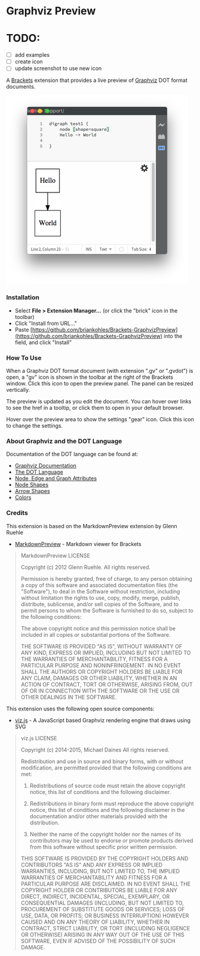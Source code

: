 # Graphviz Preview

# TODO:

- [ ] add examples
- [ ] create icon
- [ ] update screenshot to use new icon

A [Brackets](https://brackets.io) extension that provides a live preview of [Graphviz](http://www.graphviz.org) DOT format documents. 

![Alt text](./screenshots/graphviz-preview.png?raw=true "Graphviz Preview")

### Installation

* Select **File > Extension Manager...** (or click the "brick" icon in the toolbar)
* Click "Install from URL..."
* Paste [https://github.com/briankohles/Brackets-GraphvizPreview](https://github.com/briankohles/Brackets-GraphvizPreview) into the field, and click "Install"

### How To Use
When a Graphviz DOT format document (with extension ".gv" or ".gvdot") is open, a "gv" icon is shown in the 
toolbar at the right of the Brackets window. Click this icon to open the preview panel. The panel can be 
resized vertically.

The preview is updated as you edit the document. You can hover over links to see the href in a tooltip,
or click them to open in your default browser.

Hover over the preview area to show the settings "gear" icon. Click this icon to change the settings.

### About Graphviz and the DOT Language

Documentation of the DOT language can be found at:
* [Graphviz Documentation](http://www.graphviz.org/Documentation.php)
* [The DOT Language](http://www.graphviz.org/content/dot-language)
* [Node, Edge and Graph Attributes](http://www.graphviz.org/content/attrs)
* [Node Shapes](http://www.graphviz.org/content/node-shapes)
* [Arrow Shapes](http://www.graphviz.org/content/arrow-shapes)
* [Colors](http://www.graphviz.org/content/color-names)

### Credits
This extension is based on the MarkdownPreview extension by Glenn Ruehle
* [MarkdownPreview](https://github.com/gruehle/MarkdownPreview) - Markdown viewer for Brackets
>MarkdownPreview LICENSE
>
>Copyright (c) 2012 Glenn Ruehle. All rights reserved.
>
>Permission is hereby granted, free of charge, to any person obtaining a
>copy of this software and associated documentation files (the "Software"), 
>to deal in the Software without restriction, including without limitation 
>the rights to use, copy, modify, merge, publish, distribute, sublicense, 
>and/or sell copies of the Software, and to permit persons to whom the 
>Software is furnished to do so, subject to the following conditions:
> 
>The above copyright notice and this permission notice shall be included in
>all copies or substantial portions of the Software.
> 
>THE SOFTWARE IS PROVIDED "AS IS", WITHOUT WARRANTY OF ANY KIND, EXPRESS OR
>IMPLIED, INCLUDING BUT NOT LIMITED TO THE WARRANTIES OF MERCHANTABILITY, 
>FITNESS FOR A PARTICULAR PURPOSE AND NONINFRINGEMENT. IN NO EVENT SHALL THE
>AUTHORS OR COPYRIGHT HOLDERS BE LIABLE FOR ANY CLAIM, DAMAGES OR OTHER 
>LIABILITY, WHETHER IN AN ACTION OF CONTRACT, TORT OR OTHERWISE, ARISING 
>FROM, OUT OF OR IN CONNECTION WITH THE SOFTWARE OR THE USE OR OTHER 
>DEALINGS IN THE SOFTWARE.

This extension uses the following open source components:
* [viz.js](https://github.com/mdaines/viz.js/) - A JavaScript based Graphviz rendering engine that draws using SVG
>viz.js LICENSE
>
>Copyright (c) 2014-2015, Michael Daines
>All rights reserved.
>
>Redistribution and use in source and binary forms, with or without modification, are permitted provided that the following conditions are met:
>
>1. Redistributions of source code must retain the above copyright notice, this list of conditions and the following disclaimer.
>
>2. Redistributions in binary form must reproduce the above copyright notice, this list of conditions and the following disclaimer in the documentation and/or other materials provided with the distribution.
>
>3. Neither the name of the copyright holder nor the names of its contributors may be used to endorse or promote products derived from this software without specific prior written permission.
>
>THIS SOFTWARE IS PROVIDED BY THE COPYRIGHT HOLDERS AND CONTRIBUTORS "AS IS" AND ANY EXPRESS OR IMPLIED WARRANTIES, INCLUDING, BUT NOT LIMITED TO, THE IMPLIED WARRANTIES OF MERCHANTABILITY AND FITNESS FOR A PARTICULAR PURPOSE ARE DISCLAIMED. IN NO EVENT SHALL THE COPYRIGHT HOLDER OR CONTRIBUTORS BE LIABLE FOR ANY DIRECT, INDIRECT, INCIDENTAL, SPECIAL, EXEMPLARY, OR CONSEQUENTIAL DAMAGES (INCLUDING, BUT NOT LIMITED TO, PROCUREMENT OF SUBSTITUTE GOODS OR SERVICES; LOSS OF USE, DATA, OR PROFITS; OR BUSINESS INTERRUPTION) HOWEVER CAUSED AND ON ANY THEORY OF LIABILITY, WHETHER IN CONTRACT, STRICT LIABILITY, OR TORT (INCLUDING NEGLIGENCE OR OTHERWISE) ARISING IN ANY WAY OUT OF THE USE OF THIS SOFTWARE, EVEN IF ADVISED OF THE POSSIBILITY OF SUCH DAMAGE.
